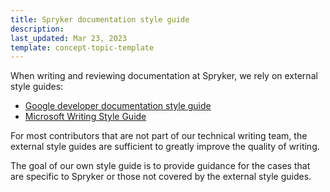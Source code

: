 ```yaml
---
title: Spryker documentation style guide
description:
last_updated: Mar 23, 2023
template: concept-topic-template
---
```


When writing and reviewing documentation at Spryker, we rely on external style guides:

* [Google developer documentation style guide](https://developers.google.com/style)
* [Microsoft Writing Style Guide](https://learn.microsoft.com/en-us/style-guide/welcome/)

For most contributors that are not part of our technical writing team, the external style guides are sufficient to greatly improve the quality of writing.

The goal of our own style guide is to provide guidance for the cases that are specific to Spryker or those not covered by the external style guides.
